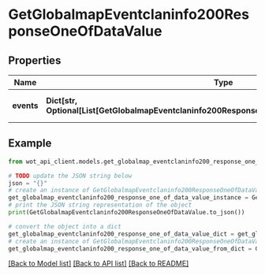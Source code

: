 # GetGlobalmapEventclaninfo200ResponseOneOfDataValue


## Properties

Name | Type | Description | Notes
------------ | ------------- | ------------- | -------------
**events** | **Dict[str, Optional[List[GetGlobalmapEventclaninfo200ResponseOneOfDataValueEventsValueInner]]]** | Clan info by events and Fronts | 

## Example

```python
from wot_api_client.models.get_globalmap_eventclaninfo200_response_one_of_data_value import GetGlobalmapEventclaninfo200ResponseOneOfDataValue

# TODO update the JSON string below
json = "{}"
# create an instance of GetGlobalmapEventclaninfo200ResponseOneOfDataValue from a JSON string
get_globalmap_eventclaninfo200_response_one_of_data_value_instance = GetGlobalmapEventclaninfo200ResponseOneOfDataValue.from_json(json)
# print the JSON string representation of the object
print(GetGlobalmapEventclaninfo200ResponseOneOfDataValue.to_json())

# convert the object into a dict
get_globalmap_eventclaninfo200_response_one_of_data_value_dict = get_globalmap_eventclaninfo200_response_one_of_data_value_instance.to_dict()
# create an instance of GetGlobalmapEventclaninfo200ResponseOneOfDataValue from a dict
get_globalmap_eventclaninfo200_response_one_of_data_value_from_dict = GetGlobalmapEventclaninfo200ResponseOneOfDataValue.from_dict(get_globalmap_eventclaninfo200_response_one_of_data_value_dict)
```
[[Back to Model list]](../README.md#documentation-for-models) [[Back to API list]](../README.md#documentation-for-api-endpoints) [[Back to README]](../README.md)


